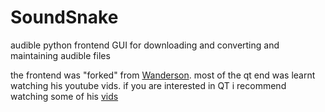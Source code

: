 # SoundSnake
audible python frontend GUI for downloading and converting and maintaining audible files


the frontend was "forked" from [Wanderson](https://github.com/Wanderson-Magalhaes/PyOneDark_Qt_Widgets_Modern_GUI). most of the qt end was learnt watching his youtube vids. 
if you are interested in QT i recommend watching some of his [vids](https://www.youtube.com/channel/UCy1fv5dh3wQEem1nFAUBJzw)
